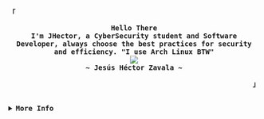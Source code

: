 <!-- JHector GitHub Profile -->
<div align="justify">

<!-- Profile -->
<p align="left"><strong><samp>「</samp></strong></p>
  <p align="center">
    <samp>
            <b>
                Hello There
                <br>
                I'm JHector, a CyberSecurity student and Software Developer, always choose the best practices for
                security and
                efficiency. "I use Arch Linux BTW"
            </b>
      <br>
        <image src="https://readme-typing-svg.herokuapp.com?font=Fira+Code&pause=1000&color=6BB627&width=435&lines=I+code+efficiency%2C+Secure+and+Solid">
      <br>
      <b>
        ~ Jesús Héctor Zavala ~
      </b>
    </samp>
  </p>
<p align="right"><strong><samp>」</samp></strong></p>

<br>

<details>
<summary><samp><b>More Info</b></samp></summary>

<h2></h2><br>

<!-- Contact Me -->
<p align=center>
    <samp>
        <i class="fas fa-envelope"></i>
        You can write me at [<a href="mailto:jhector.dev@gmail.com">e-mail</a>]
    </samp>&nbsp&nbsp&nbsp&nbsp&nbsp&nbsp&nbsp&nbsp&nbsp&nbsp&nbsp&nbsp
    <samp>
        <i class="fab fa-linkedin"></i>
        You can see in [<a href="https://www.linkedin.com/in/jes%C3%BAs-h%C3%A9ctor-zavala-inzunza-670530259/">LinkedIn</a>]
    </samp>
</p>

<h2></h2><br>

<link rel="stylesheet" href="https://cdnjs.cloudflare.com/ajax/libs/font-awesome/5.15.3/css/all.min.css">

<div align=center>
    <i class="fab fa-python logo"></i>
    <i class="fab fa-js logo"></i>
    <i class="fab fa-react logo"></i>
    <i class="fab fa-angular logo"></i>
    <i class="fab fa-docker logo"></i>
    <i class="fas fa-bug logo"></i>
    <i class="fab fa-java logo"></i>
    <i class="fab fa-node logo"></i>
    <i class="fab fa-git-alt logo"></i>
    <i class="fab fa-linux logo"></i>
</div>

</details>
</div>
